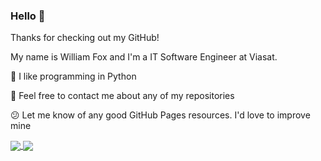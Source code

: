 ### Hello 👋

Thanks for checking out my GitHub!

My name is William Fox and I'm a IT Software Engineer at Viasat. 

🐍 I like programming in Python

📧 Feel free to contact me about any of my repositories

😕 Let me know of any good GitHub Pages resources. I'd love to improve mine

<!--
**ruberVulpes/rubervulpes** is a ✨ _special_ ✨ repository because its `README.md` (this file) appears on your GitHub profile.

Here are some ideas to get you started:

- 🔭 I’m currently working on ...
- 🌱 I’m currently learning ...
- 👯 I’m looking to collaborate on ...
- 🤔 I’m looking for help with ...
- 💬 Ask me about ...
- 📫 How to reach me: ...
- 😄 Pronouns: ...
- ⚡ Fun fact: ...
-->

<a href="https://github.com/anuraghazra/github-readme-stats">
  <img align="center" src="https://github-readme-stats.vercel.app/api?username=rubervulpes&count_private=true&theme=dark&show_icons=true" />
</a>
<a href="https://github.com/anuraghazra/github-readme-stats">
  <img align="center" src="https://github-readme-stats.vercel.app/api/top-langs/?username=rubervulpes&langs_count=5&theme=dark" />
</a>
